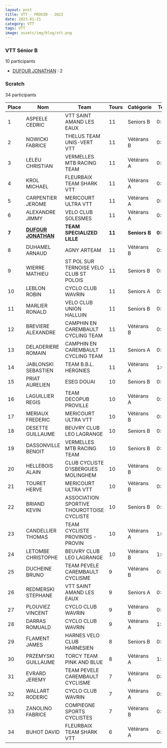 ```yaml
---
layout: post
title: VTT - PROVIN - 2023
date: 2023-01-21
category: VTT
tags: VTT
image: assets/img/blog/vtt.png
---
```


### VTT Sénior B
10 participants
- [DUFOUR JONATHAN](https://teamspecializedlille.cc/coureurs/dufourjonathan) : 2

### Scratch
34 participants

| Place | Nom | Team | Tours | Catégorie | Temps |
|---|---|---|---|---|---|
| 1 | ASPEELE CEDRIC | VTT SAINT AMAND LES EAUX | 11 | Seniors B | 0:54:42 | 
| 2 | NOWICKI FABRICE | THELUS TEAM UNIS-VERT VTT | 11 | Vétérans B | 0:55:9 | 
| 3 | LELEU CHRISTIAN | VERMELLES MTB RACING TEAM | 11 | Vétérans A | 0:55:39 | 
| 4 | KROL MICHAEL | FLEURBAIX TEAM SHARK VTT | 11 | Vétérans A | 0:56:18 | 
| 5 | CARPENTIER JEROME | MERICOURT ULTRA VTT | 11 | Vétérans A | 0:56:40 | 
| 6 | ALEXANDRE JIMMY | VELO CLUB SOLESMES | 11 | Vétérans A | 0:57:35 | 
| **7** | **[DUFOUR JONATHAN](https://teamspecializedlille.cc/coureurs/dufourjonathan)** | **TEAM SPECIALIZED LILLE** | **11** | **Seniors B** | **0:57:58** | 
| 8 | DUHAMEL ARNAUD | AGNY ARTEAM | 11 | Vétérans B | 0:58:13 | 
| 9 | WIERRE MATHIEU | ST POL SUR TERNOISE VELO CLUB ST POLOIS | 11 | Seniors B | 0:58:18 | 
| 10 | LEBLON ROBIN | CYCLO CLUB WAVRIN | 11 | Seniors A | 0:58:20 | 
| 11 | MARLIER RONALD | VELO CLUB UNION HALLUIN | 11 | Seniors B | 0:59:25 | 
| 12 | BREVIERE ALEXANDRE | CAMPHIN EN CAREMBAULT CYCLING TEAM | 11 | Vétérans B | 0:59:29 | 
| 13 | DELADERIERE ROMAIN | CAMPHIN EN CAREMBAULT CYCLING TEAM | 11 | Seniors A | 0:59:46 | 
| 14 | JABLONSKI SEBASTIEN | TEAM B.B.L. HERGNIES | 11 | Vétérans A | 1:0:19 | 
| 15 | PRIAT AURELIEN | ESEG DOUAI | 10 | Seniors B | 0:55:0 | 
| 16 | LAGUILLIER REGIS | TEAM DECOPUB PROVILLE | 10 | Vétérans A | 0:55:35 | 
| 17 | MERIAUX FREDERIC | MERICOURT ULTRA VTT | 10 | Vétérans B | 0:56:45 | 
| 18 | DESETTE GUILLAUME | BEUVRY CLUB LEO LAGRANGE | 10 | Seniors B | 0:57:35 | 
| 19 | DASSONVILLE BENOIT | VERMELLES MTB RACING TEAM | 10 | Seniors B | 0:57:39 | 
| 20 | HELLEBOIS ALAIN | CLUB CYCLISTE D'ISBERGUES MOLINGHEM | 10 | Vétérans B | 0:58:9 | 
| 21 | TOURET HERVE | MERICOURT ULTRA VTT | 10 | Vétérans B | 0:58:15 | 
| 22 | BRIAND KEVIN | ASSOCIATION SPORTIVE THOUROTTOISE CYCLISTE | 10 | Seniors B | 0:59:6 | 
| 23 | CANDELLIER THOMAS | TEAM CYCLISTE PROVINOIS - PROVIN | 10 | Vétérans A | 1:0:0 | 
| 24 | LETOMBE CHRISTOPHE | BEUVRY CLUB LEO LAGRANGE | 10 | Vétérans B | 1:0:22 | 
| 25 | DUCHEINE BRUNO | TEAM PEVELE CAREMBAULT CYCLISME | 9 | Vétérans B | 0:54:51 | 
| 26 | REDMERSKI STEPHANE | VTT SAINT AMAND LES EAUX | 9 | Seniors A | 0:56:0 | 
| 27 | PLOUVIEZ VINCENT | CYCLO CLUB WAVRIN | 9 | Vétérans B | 0:56:13 | 
| 28 | DARRAS ROMUALD | CYCLO CLUB WAVRIN | 9 | Vétérans A | 1:1:15 | 
| 29 | FLAMENT JAMES | HARNES VELO CLUB HARNESIEN | 8 | Seniors B | 0:55:22 | 
| 30 | PRZEMYSKI GUILLAUME | TORCY TEAM PINK AND BLUE | 8 | Vétérans A | 1:1:27 | 
| 31 | EVRARD JEREMY | TEAM PEVELE CAREMBAULT CYCLISME | 7 | Vétérans A | 0:40:11 | 
| 32 | WALLART RODERIC | CYCLO CLUB WAVRIN | 7 | Vétérans A | 0:55:15 | 
| 33 | ZANOLINO FABRICE | COMPIEGNE SPORTS CYCLISTES | 7 | Vétérans B | 0:57:59 | 
| 34 | BUHOT DAVID | FLEURBAIX TEAM SHARK VTT | 6 | Vétérans A | 0:56:3 | 
